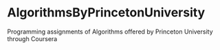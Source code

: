 AlgorithmsByPrincetonUniversity
============

Programming assignments of Algorithms offered by Princeton University through Coursera 

